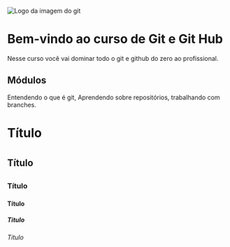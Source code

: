 ![Logo da imagem do git](https://encrypted-tbn0.gstatic.com/images?q=tbn:ANd9GcQXds4j06JcXy_IEuzKsmQSwyT4EIjYV-nCvg&s)

# Bem-vindo ao curso de Git e Git Hub
Nesse curso você vai dominar todo o git e github do zero ao profissional.

## Módulos

Entendendo o que é git, Aprendendo sobre repositórios, trabalhando com branches.

# Título <h1>
## Título <h2>
### Título <h3>
#### Título <h4>
##### Titulo <h5>
###### Título <h6>
